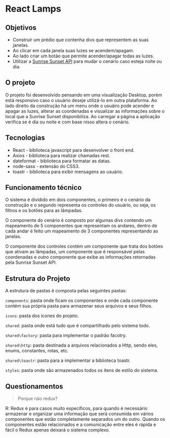 # React Lamps

## Objetivos

* Construir um prédio que contenha divs que representem as suas janelas.
* Ao clicar em cada janela suas luzes se acendem/apagam.
* Ao lado criar um botão que permite acender/apagar todas as luzes.
* Utilizar a [Sunrise Sunset API](https://sunrise-sunset.org/api) para mudar o cenário caso esteja noite ou dia.

## O projeto

O projeto foi desenvolvido pensando em uma visualização Desktop, porém está responsivo caso o usuário deseje utilizá-lo em outra plataforma. Ao lado direito da construção há um menu onde o usuáiro pode acender e apagar as luzes, alterar as coordenadas e visualizar as informações sobre o local que a Sunrise Sunset disponibiliza. Ao carregar a página a aplicação verifica se é dia ou noite e com base nisso altera o cenário.

## Tecnologias

* React - biblioteca javascript para desenvolver o front end.
* Axios - biblioteca para realizar chamadas rest.
* dateformat - biblioteca para formatar as datas.
* node-sass - extensão do CSS3.
* toastr - biblioteca para exibir mensagens ao usuário.

## Funcionamento técnico

O sistema é dividido em dois componentes, o primeiro é o cenário da construção e o segundo representa os controles do usuário, ou seja, os filtros e os botões para as lâmpadas.

O componente do cenário é composto por algumas divs contendo um mapeamento de 5 componentes que representam os andares, dentro de cada andar é feito um mapeamento de 3 componentes representando as janelas.

O componente dos controles contém um componente que trata dos botões que ativam as lâmpadas, um componente que é responsável pelas coordenadas e outro componente que exibe as informações retornadas pela Sunrise Sunset API.

## Estrutura do Projeto

A estrutura de pastas é composta pelas seguintes pastas:

`components`: pasta onde ficam os componentes e onde cada componente contém sua própria pasta para armazenar seus arquivos e seus filhos.

`icons`: pasta dos icones do projeto.

`shared`: pasta onde está tudo que é compartilhado pelo sistema todo.

`shared\factory`: pasta para implementar o padrão facotry.

`shared\http`: pasta destinada a arquivos relacionados a Http, sendo eles, enums, constantes, rotas, etc.

`shared\toastr`: pasta para a implementar a biblioteca toastr.

`styles`: pasta onde são armazenados todos os itens de estilo do sistema.

## Questionamentos

> Porque não redux?

R: Redux é para casos muito específicos, para quando é necessário armazenar e organizar uma informação que será consumida em vários componentes que estão completamente separados um do outro. Quando os componentes estão relacionados e a comunicação entre eles é rápida e fácil o Redux apenas deixará o sistema complexo.
